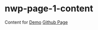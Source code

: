 # nwp-page-1-content

Content for [Demo](https://sonjavanteese.github.io/nwp-page1) [Github Page](https://github.com/sonjavanteese/nwp-page1)